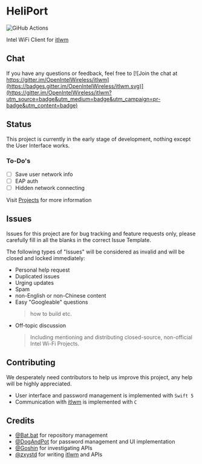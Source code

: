 # HeliPort

![GiHub Actions](https://github.com/williambj1/HeliPort/workflows/Build%20and%20Test/badge.svg?branch=master)

Intel WiFi Client for [itlwm](https://github.com/zxystd/itlwm)

## Chat

If you have any questions or feedback, feel free to [![Join the chat at https://gitter.im/OpenIntelWireless/itlwm](https://badges.gitter.im/OpenIntelWireless/itlwm.svg)](https://gitter.im/OpenIntelWireless/itlwm?utm_source=badge&utm_medium=badge&utm_campaign=pr-badge&utm_content=badge)

## Status

This project is currently in the early stage of development, nothing except the User Interface works.

### To-Do's

- [ ] Save user network info
- [ ] EAP auth
- [ ] Hidden network connecting

Visit [Projects](https://github.com/zxystd/HeliPort/projects) for more information

## Issues

Issues for this project are for bug tracking and feature requests only, please carefully fill in all the blanks in the correct Issue Template.

The following types of "Issues" will be considered as invalid and will be closed and locked immediately:

- Personal help request
- Duplicated issues
- Urging updates
- Spam
- non-English or non-Chinese content
- Easy "Googleable" questions
  > how to build etc.
- Off-topic discussion
  > Including mentioning and distributing closed-source, non-official Intel Wi-Fi Projects.

## Contributing

We desperately need contributors to help us improve this project, any help will be highly appreciated.

- User interface and password management is implemented with `Swift 5`
- Communication with [itlwm](https://github.com/zxystd/itlwm) is implemented with `C`

## Credits

- [@Bat.bat](https://github.com/williambj1) for repository management
- [@DogAndPot](https://github.com/DogAndPot) for password management and UI implementation
- [@Goshin](https://github.com/Goshin) for investigating APIs
- [@zxystd](https://github.com/zxystd) for writing [itlwm](https://github.com/zxystd/itlwm) and APIs
